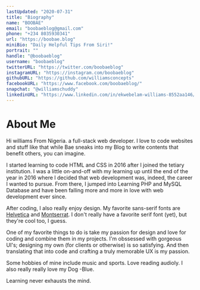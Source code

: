 ```yaml
---
lastUpdated: "2020-07-31"
title: "Biography"
name: "BOOBAE"
email: "boobaeblog@gmail.com"
phone: "+234 8035930341"
url: "https://boobae.blog"
miniBio: "Daily Helpful Tips From Siri!"
portrait: ""
handle: "@boobaeblog"
username: "boobaeblog"
twitterURL: "https://twitter.com/boobaeblog"
instagramURL: "https://instagram.com/boobaeblog"
githubURL: "https://github.com/williamsconcepts"
facebookURL: "https://www.facebook.com/boobaeblog/"
snapchat: "@williamschuddy"
linkedinURL: "https://www.linkedin.com/in/ekwebelam-williams-8552aa146/"
---
```


# About Me

Hi williams From Nigeria. a full-stack web developer. I love to code websites and stuff like that while Bae sneaks into my Blog to write contents that benefit others, you can imagine.

I started learning to code HTML and CSS in 2016 after I joined the tetiary institution. I was a little on-and-off with my learning up until the end of the year in 2016 where I decided that web development was, indeed, the career I wanted to pursue. From there, I jumped into Learning PHP and MySQL Database and have been falling more and more in love with web development ever since.

After coding, I also really enjoy design. My favorite sans-serif
fonts are [Helvetica](https://www.myfonts.com/fonts/linotype/helvetica/) and [Montserrat](https://fonts.google.com/specimen/Montserrat). I don't really have a favorite serif font (yet), but they're cool too, I guess.

One of my favorite things to do is take my passion for design and love for coding and combine them in my projects. I'm obssessed with gorgeous UI's; designing my own (for clients or otherwise) is so satisfying. And then translating that into code and crafting a truly memorable UX is my passion.


Some hobbies of mine include music and sports. Love reading audioly. I also really really love my Dog -Blue.

Learning never exhausts the mind.
